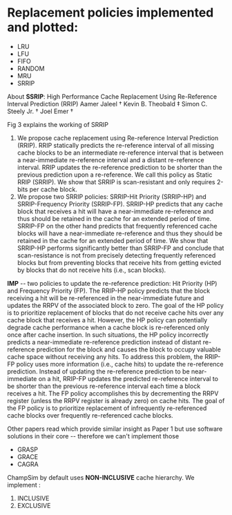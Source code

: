 # Replacement policies implemented and plotted:
* LRU
* LFU
* FIFO
* RANDOM
* MRU
* SRRIP


About **SSRIP**: 
High Performance Cache Replacement Using Re-Reference Interval Prediction (RRIP)
Aamer Jaleel † Kevin B. Theobald ‡ Simon C. Steely Jr. † Joel Emer †

Fig 3 explains the working of SRRIP
1. We propose cache replacement using Re-reference Interval Prediction (RRIP). RRIP statically predicts the re-reference interval of all missing cache blocks to be an intermediate re-reference interval that is between a near-immediate re-reference interval and a distant re-reference interval. RRIP updates the re-reference prediction to be shorter than the previous prediction upon a re-reference. We call this policy as Static RRIP (SRRIP). We show that SRRIP is scan-resistant and only requires 2-bits per cache block.
2. We propose two SRRIP policies: SRRIP-Hit Priority (SRRIP-HP) and SRRIP-Frequency Priority (SRRIP-FP). SRRIP-HP predicts that any cache block that receives a hit will have a near-immediate re-reference and thus should be retained in the cache for an extended period of time. SRRIP-FP on the other hand predicts that frequently referenced cache blocks will have a near-immediate re-reference and thus they should be retained in the cache for an extended period of time. We show that SRRIP-HP performs significantly better than SRRIP-FP and conclude that scan-resistance is not from precisely detecting frequently referenced blocks but from preventing blocks that receive hits from getting evicted by blocks that do not receive hits (i.e., scan blocks).


**IMP** -- two policies to update the re-reference prediction: Hit Priority (HP) and Frequency Priority (FP). The RRIP-HP policy
predicts that the block receiving a hit will be re-referenced in the near-immediate future and updates the RRPV of the associated block
to zero. The goal of the HP policy is to prioritize replacement of blocks that do not receive cache hits over any cache block that receives a hit. However, the HP policy can potentially degrade cache performance when a cache block is re-referenced only once after cache insertion. In such situations, the HP policy incorrectly predicts a near-immediate re-reference prediction instead of distant re-reference prediction for the block and causes the block to occupy valuable cache space without receiving any hits. To address this problem, the RRIP-FP policy uses more information (i.e., cache hits) to update the re-reference prediction. Instead of updating the re-reference prediction to be near-immediate on a hit, RRIP-FP updates the predicted re-reference interval to be shorter than the previous re-reference interval each time a block receives a hit. The FP policy accomplishes this by decrementing the RRPV register (unless the RRPV register is already zero) on cache hits. The goal of the FP policy is to prioritize replacement of infrequently re-referenced cache blocks over frequently re-referenced cache blocks.

Other papers read which provide similar insight as Paper 1 but use software solutions in their core -- therefore we can't implement those
* GRASP
* GRACE
* CAGRA


ChampSim by default uses **NON-INCLUSIVE** cache hierarchy.
We implement :
1. INCLUSIVE
2. EXCLUSIVE


